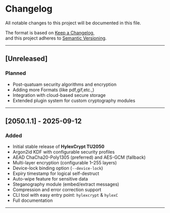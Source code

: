 # Changelog
All notable changes to this project will be documented in this file.

The format is based on [Keep a Changelog](https://keepachangelog.com/en/1.1.0/),  
and this project adheres to [Semantic Versioning](https://semver.org/spec/v2.0.0.html).

---

## [Unreleased]
### Planned
- Post-quatuam security algorithms and encryption
- Adding more Formats (like pdf,gif,etc.,)
- Integration with cloud-based secure storage  
- Extended plugin system for custom cryptography modules  

---

## [2050.1.1] - 2025-09-12
### Added
- Initial stable release of **HylexCrypt TU2050**
- Argon2id KDF with configurable security profiles  
- AEAD ChaCha20-Poly1305 (preferred) and AES-GCM (fallback)  
- Multi-layer encryption (configurable 1–255 layers)  
- Device-lock binding option (`--device-lock`)  
- Expiry timestamp for logical self-destruct  
- Auto-wipe feature for sensitive data  
- Steganography module (embed/extract messages)  
- Compression and error correction support  
- CLI tool with easy entry point: `hylexcrypt` & `hylexC` 
- Full documentation  

---
